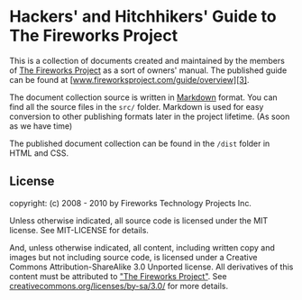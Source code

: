 Hackers' and Hitchhikers' Guide to The Fireworks Project
========================================================
This is a collection of documents created and maintained by the members of [The
Fireworks Project][1] as a sort of owners' manual. The published guide can be
found at [www.fireworksproject.com/guide/overview][3].

The document collection source is written in [Markdown][2] format. You can find
all the source files in the `src/` folder.  Markdown is used for easy
conversion to other publishing formats later in the project lifetime. (As soon
as we have time)

The published document collection can be found in the `/dist` folder in HTML and CSS.

License
-------
copyright: (c) 2008 - 2010 by Fireworks Technology Projects Inc.

Unless otherwise indicated, all source code is licensed under the MIT license.
See MIT-LICENSE for details.

And, unless otherwise indicated, all content, including written copy and images
but not including source code, is licensed under a Creative Commons
Attribution-ShareAlike 3.0 Unported license. All derivatives of this content
must be attributed to
["The Fireworks Project"](http://www.fireworksproject.com/). See
[creativecommons.org/licenses/by-sa/3.0/](http://creativecommons.org/licenses/by-sa/3.0/)
for more details.

  [1]: http://www.fireworksproject.com
  [2]: http://daringfireball.net/projects/markdown/
  [3]: http://www.fireworksproject.com/guide/overview

